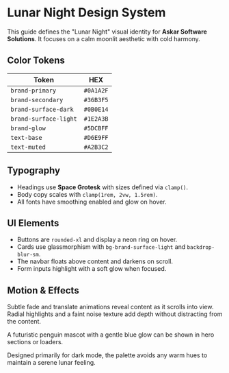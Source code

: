 # Lunar Night Design System

This guide defines the "Lunar Night" visual identity for **Askar Software Solutions**. It focuses on a calm moonlit aesthetic with cold harmony.

## Color Tokens

| Token | HEX |
|-------|-----|
| `brand-primary` | `#0A1A2F` |
| `brand-secondary` | `#36B3F5` |
| `brand-surface-dark` | `#0B0E14` |
| `brand-surface-light` | `#1E2A3B` |
| `brand-glow` | `#5DCBFF` |
| `text-base` | `#D6E9FF` |
| `text-muted` | `#A2B3C2` |

## Typography

- Headings use **Space Grotesk** with sizes defined via `clamp()`.
- Body copy scales with `clamp(1rem, 2vw, 1.5rem)`.
- All fonts have smoothing enabled and glow on hover.

## UI Elements

- Buttons are `rounded-xl` and display a neon ring on hover.
- Cards use glassmorphism with `bg-brand-surface-light` and `backdrop-blur-sm`.
- The navbar floats above content and darkens on scroll.
- Form inputs highlight with a soft glow when focused.

## Motion & Effects

Subtle fade and translate animations reveal content as it scrolls into view. Radial highlights and a faint noise texture add depth without distracting from the content.

A futuristic penguin mascot with a gentle blue glow can be shown in hero sections or loaders.

Designed primarily for dark mode, the palette avoids any warm hues to maintain a serene lunar feeling.